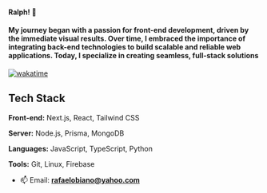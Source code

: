 

<h4 align="start">
Ralph! 👋
 
</h4>
<h4> 
 My journey began with a passion for front-end development, driven by the immediate visual results. Over time, I embraced the importance of integrating back-end technologies to build scalable and reliable web applications. Today, I specialize in creating seamless, full-stack solutions
</h4>

[![wakatime](https://wakatime.com/badge/user/cf3fbecc-01fb-470e-a725-8c395275b4df.svg)](https://wakatime.com/@cf3fbecc-01fb-470e-a725-8c395275b4df)




  ## Tech Stack

**Front-end:** Next.js, React, Tailwind CSS

**Server:** Node.js, Prisma, MongoDB

**Languages:** JavaScript, TypeScript, Python

**Tools:** Git, Linux, Firebase
- 📫 Email: **rafaelobiano@yahoo.com**
